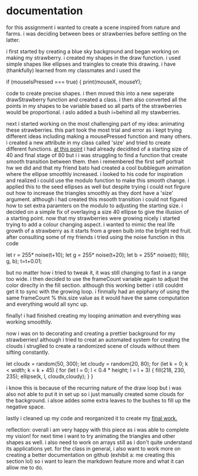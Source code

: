 # documentation #
for this assignment i wanted to create a scene inspired from nature and farms. i was deciding between bees or strawberries before settling on the latter.

i first started by creating a blue sky background and began working on making my strawberry. i created my shapes in the draw function. i used simple shapes like ellipses and traingles to create this drawing. i have (thankfully) learned from my classmates and i used the 

if (mouseIsPressed === true) {
    print(mouseX, mouseY);
    
code to create precise shapes. i then moved this into a new seperate drawStrawberry function and created a class. i then also converted all the points in my shapes to be variable based so all parts of the strawberries would be proportional. i aslo added a bush i=behind all my stawberries.

next i started working on the most challenging part of my idea: animating these strawberries. this part took the most trial and error as i kept trying different ideas including making a mousePressed function and many others. i created a new attribute in my class called 'size' and tried to create different functions. [at this point](https://github.com/insiyam/intro-to-im/blob/first/media/Capture.PNG) i had already decidited of a starting size of 40 and final stage of 80 but i i was struggling to find a function that create smooth transition between them. then i remembered the first self portrait hw we did and that my friend bato had created a cool bubblegum animation where the ellipse smoothly increased. i looked to his code for inspiration and realized i could use the modulo function to make this smooth change. i applied this to the seed ellipses as well but despite trying i could not firgure out how to increase the triangles smoothly as they dont have a 'size' argument. although i had created this msooth transition i could not figured how to set extra paramters on the modulo to adjusting the starting size. i decided on a simple fix of overlaying a size 40 ellipse to give the illusion of a starting point. now that my strawberries were growing nicely i started trying to add a colour changing aspect. i wanted to mimic the real life growth of a strawberry as it starts from a green bulb into the bright red fruit. after consulting some of my friends i tried using the noise function in this code

 let r = 255* noise(t+10);
    let g = 255* noise(t+20);
    let b = 255* noise(t);
    fill(r, g, b);
    t=t+0.01;
    
but no matter how i tried to tweak it, it was still changing to fast in a range too wide. i then decided to use the frameCount variable again to adjust the color direclty in the fill section. although this working better i still couldnt get it to sync with the growing loop. i finmally had an epiphany of using the same frameCount % this.size value as it would have the same computation and everything would all sync up. 

finally! i had finished creating my looping animation and everything was working smoothlly.

now i was on to decorating and creating a prettier background for my strawberries! although i tried to creat an automated system for creating the clouds i struglled to create a randomized scene of clouds without them sifting constantly.

let cloudx = random(50, 300);
  let cloudy = random(20, 80);
  for (let k = 0; k < width; k = k + 45) {
    for (let l = 0; l < 0.4 * height; l = l + 3) {
      fill(218, 230, 235);
      ellipse(k, l, cloudx,cloudy);
    }
  }

i know this is because of the recurring nature of the draw loop but i was also not able to put it in set up so i just manually created some clouds for the background. i alsoe addes some extra leaves to the bushes to fill up the negative space.

lastly i cleaned up my code and reorganized it to create my [final work.](https://editor.p5js.org/insiyam/sketches/SQB4oCeKu-)

reflection: overall i am very happy with this piece as i was able to complete my vision! for next time i want to try animating the triangles and other shapes as well. i also need to work on arrays still as i don't quite understand its applications yet. for the class in general, i also want to work more on creating a better documentation on github (exhibit a: me creating this section lol) so i want to learn the markdown feature more and what it can allow me to do. 
